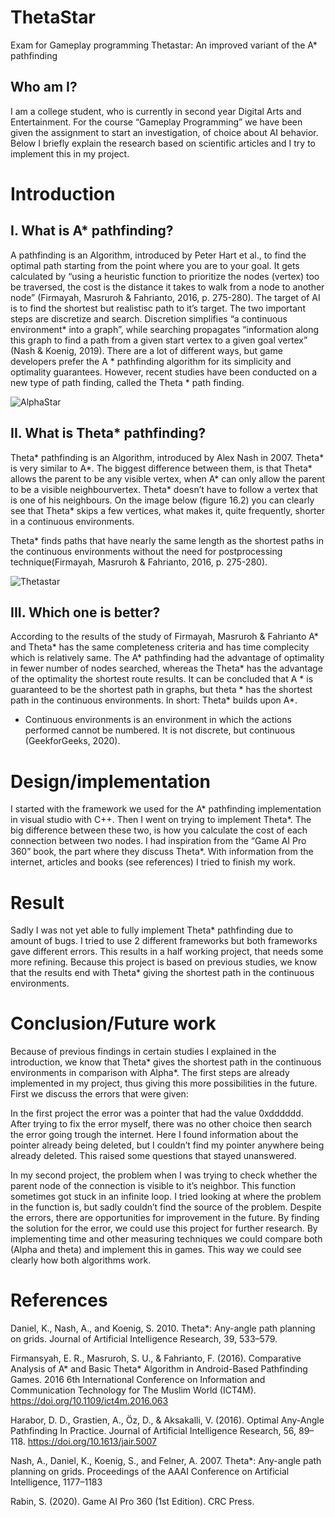 # ThetaStar
Exam for Gameplay programming 
Thetastar: An improved variant of the A* pathfinding

## Who am I? 
I am a college student, who is currently in second year Digital Arts and Entertainment. For the course “Gameplay Programming” we have been given the assignment to start an investigation, of choice about AI behavior. Below I briefly explain the research based on scientific articles and I try to implement this in my project.

# Introduction
## I.	What is A* pathfinding?
A pathfinding is an Algorithm, introduced by Peter Hart et al.,  to find the optimal path starting from the point where you are to your goal. It gets calculated by “using a heuristic function to prioritize the nodes (vertex) too be traversed, the cost is the distance it takes to walk from a node to another node” (Firmayah, Masruroh & Fahrianto, 2016, p. 275-280). The target of AI is to find the shortest but realistisc path to it’s target.
The two important steps are discretize and search. Discretion simplifies “a continuous environment* into a graph”, while searching propagates “information along this graph to find a path from a given start vertex to a given goal vertex” (Nash & Koenig, 2019). There are a lot of different ways, but game developers prefer the A * pathfinding algorithm for its simplicity and optimality guarantees. However, recent studies have been conducted on a new type of path finding, called the Theta * path finding.

![AlphaStar](https://user-images.githubusercontent.com/44691800/105644394-9e113d00-5e95-11eb-85b9-abc380d793af.png)
 
## II.	What is Theta* pathfinding? 
Theta* pathfinding is an Algorithm, introduced by Alex Nash in 2007. Theta* is very similar to A*. The biggest difference between them, is that Theta* allows the parent to be any visible vertex, when A* can only allow the parent to be a visible neighbourvertex. Theta* doesn’t have to follow a vertex that is one of his neighbours. On the image below (figure 16.2) you can clearly see that Theta* skips a few vertices, what makes it, quite frequently, shorter in a continuous environments. 

Theta* finds paths that have nearly the same length as the shortest paths in the continuous environments without the need for postprocessing technique(Firmayah, Masruroh & Fahrianto, 2016, p. 275-280).

![Thetastar](https://user-images.githubusercontent.com/44691800/105644449-e6c8f600-5e95-11eb-8034-768a8fac7f0b.png)

## III.	Which one is better?
According to the results of the study of Firmayah, Masruroh & Fahrianto A* and Theta* has the same completeness criteria and has time complecity which is relatively same. The A* pathfinding had the advantage of optimality in fewer number of nodes searched, whereas the Theta* has the advantage of the optimality the shortest route results. It can be concluded that A * is guaranteed to be the shortest path in graphs, but theta * has the shortest path in the continuous environments. In short: Theta* builds upon A*. 

* Continuous environments is an environment in which the actions performed cannot be numbered. It is not discrete, but continuous (GeekforGeeks, 2020).

# Design/implementation
I started with the framework we used for the A* pathfinding implementation in visual studio with C++. Then I went on trying to implement Theta*. The big difference between these two, is how you calculate the cost of each connection between two nodes. I had inspiration from the “Game AI Pro 360” book, the part where they discuss Theta*. With information from the internet, articles and books (see references) I tried to finish my work.

# Result
Sadly I was not yet able to fully implement Theta* pathfinding due to amount of bugs. I tried to use 2 different frameworks but both frameworks gave different errors. This results in a half working project, that needs some more refining. Because this project is based on previous studies, we know that the results end with Theta* giving the shortest path in the continuous environments.
 
# Conclusion/Future work
Because of previous findings in certain studies I explained in the introduction, we know that Theta* gives the shortest path in the continuous environments in comparison with Alpha*. The first steps are already implemented in my project, thus giving this more possibilities in the future. 
First we discuss the errors that were given: 

In the first project the error was a pointer that had the value 0xdddddd. After trying to fix the error myself, there was no other choice then search the error going trough the internet. Here I found information about the pointer already being deleted, but I couldn’t find my pointer anywhere being already deleted. This raised some questions that stayed unanswered. 

In my second project, the problem when I was trying to check whether the parent node of the connection is visible to it’s neighbor. This function sometimes got stuck in an infinite loop. I tried looking at where the problem in the function is, but sadly couldn’t find the source of the problem. 
Despite the errors, there are opportunities for improvement in the future. By finding the solution for the error, we could use this project for further research. By implementing time and other measuring techniques we could compare both (Alpha and theta) and implement this in games. This way we could see clearly how both algorithms work. 

# References
Daniel, K., Nash, A., and Koenig, S. 2010. Theta*: Any-angle path planning on grids. Journal of Artificial Intelligence Research, 39, 533–579.

Firmansyah, E. R., Masruroh, S. U., & Fahrianto, F. (2016). Comparative Analysis of A* and Basic Theta* Algorithm in Android-Based Pathfinding Games. 2016 6th International Conference on Information and Communication Technology for The Muslim World (ICT4M). https://doi.org/10.1109/ict4m.2016.063

Harabor, D. D., Grastien, A., Öz, D., & Aksakalli, V. (2016). Optimal Any-Angle Pathfinding
In Practice. Journal of Artificial Intelligence Research, 56, 89–118.
https://doi.org/10.1613/jair.5007

Nash, A., Daniel, K., Koenig, S., and Felner, A. 2007. Theta*: Any-angle path planning on grids. Proceedings of the AAAI Conference on Artificial Intelligence, 1177–1183

Rabin, S. (2020). Game AI Pro 360 (1st Edition). CRC Press.

